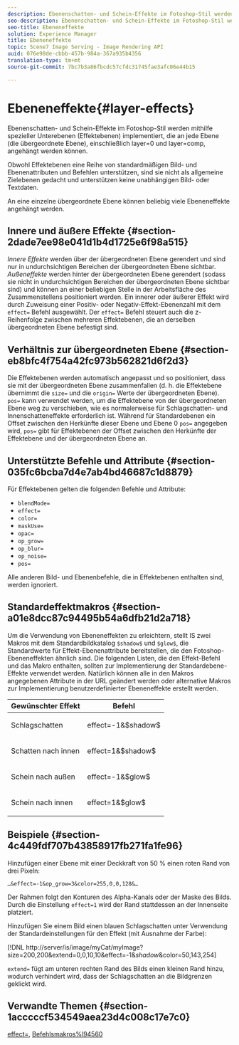 ```yaml
---
description: Ebenenschatten- und Schein-Effekte im Fotoshop-Stil werden mithilfe spezieller Unterebenen (Effektebenen) implementiert, die an jede Ebene (die übergeordnete Ebene), einschließlich layer=0 und layer=comp, angehängt werden können.
seo-description: Ebenenschatten- und Schein-Effekte im Fotoshop-Stil werden mithilfe spezieller Unterebenen (Effektebenen) implementiert, die an jede Ebene (die übergeordnete Ebene), einschließlich layer=0 und layer=comp, angehängt werden können.
seo-title: Ebeneneffekte
solution: Experience Manager
title: Ebeneneffekte
topic: Scene7 Image Serving - Image Rendering API
uuid: 076e98de-cbbb-457b-984a-367a935b4356
translation-type: tm+mt
source-git-commit: 7bc7b3a86fbcdc57cfdc31745fae3afc06e44b15

---
```



# Ebeneneffekte{#layer-effects}

Ebenenschatten- und Schein-Effekte im Fotoshop-Stil werden mithilfe spezieller Unterebenen (Effektebenen) implementiert, die an jede Ebene (die übergeordnete Ebene), einschließlich layer=0 und layer=comp, angehängt werden können.

Obwohl Effektebenen eine Reihe von standardmäßigen Bild- und Ebenenattributen und Befehlen unterstützen, sind sie nicht als allgemeine Zielebenen gedacht und unterstützen keine unabhängigen Bild- oder Textdaten.

An eine einzelne übergeordnete Ebene können beliebig viele Ebeneneffekte angehängt werden.

## Innere und äußere Effekte {#section-2dade7ee98e041d1b4d1725e6f98a515}

*Innere Effekte* werden über der übergeordneten Ebene gerendert und sind nur in undurchsichtigen Bereichen der übergeordneten Ebene sichtbar. *Außeneffekte* werden hinter der übergeordneten Ebene gerendert (sodass sie nicht in undurchsichtigen Bereichen der übergeordneten Ebene sichtbar sind) und können an einer beliebigen Stelle in der Arbeitsfläche des Zusammenstellens positioniert werden. Ein innerer oder äußerer Effekt wird durch Zuweisung einer Positiv- oder Negativ-Effekt-Ebenenzahl mit dem `effect=` Befehl ausgewählt. Der `effect=` Befehl steuert auch die z-Reihenfolge zwischen mehreren Effektebenen, die an derselben übergeordneten Ebene befestigt sind.

## Verhältnis zur übergeordneten Ebene {#section-eb8bfc4f754a42fc973b562821d6f2d3}

Die Effektebenen werden automatisch angepasst und so positioniert, dass sie mit der übergeordneten Ebene zusammenfallen (d. h. die Effektebene übernimmt die `size=` und die `origin=` Werte der übergeordneten Ebene). `pos=` kann verwendet werden, um die Effektebene von der übergeordneten Ebene weg zu verschieben, wie es normalerweise für Schlagschatten- und Innenschatteneffekte erforderlich ist. Während für Standardebenen ein Offset zwischen den Herkünfte dieser Ebene und Ebene 0 `pos=` angegeben wird, `pos=` gibt für Effektebenen der Offset zwischen den Herkünfte der Effektebene und der übergeordneten Ebene an.

## Unterstützte Befehle und Attribute {#section-035fc6bcba7d4e7ab4bd46687c1d8879}

Für Effektebenen gelten die folgenden Befehle und Attribute:

* `blendMode=`
* `effect=`
* `color=`
* `maskUse=`
* `opac=`
* `op_grow=`
* `op_blur=`
* `op_noise=`
* `pos=`

Alle anderen Bild- und Ebenenbefehle, die in Effektebenen enthalten sind, werden ignoriert.

## Standardeffektmakros {#section-a01e8dcc87c94495b54a6dfb21d2a718}

Um die Verwendung von Ebeneneffekten zu erleichtern, stellt IS zwei Makros mit dem Standardbildkatalog `$shadow$` und `$glow$`, die Standardwerte für Effekt-Ebenenattribute bereitstellen, die den Fotoshop-Ebeneneffekten ähnlich sind. Die folgenden Listen, die den Effekt-Befehl und das Makro enthalten, sollten zur Implementierung der Standardebene-Effekte verwendet werden. Natürlich können alle in den Makros angegebenen Attribute in der URL geändert werden oder alternative Makros zur Implementierung benutzerdefinierter Ebeneneffekte erstellt werden.

<table id="table_8089C41AD1F24223A58C7DD8F4DDF73C"> 
 <thead> 
  <tr> 
   <th class="entry"> <b> Gewünschter Effekt</b> </th> 
   <th class="entry"> <b> Befehl</b> </th> 
  </tr> 
 </thead>
 <tbody> 
  <tr> 
   <td> <p> Schlagschatten </p> </td> 
   <td> <p> <span class="codeph"> effect=-1&amp;$shadow$</span> </p> </td> 
  </tr> 
  <tr> 
   <td> <p> Schatten nach innen </p> </td> 
   <td> <p> <span class="codeph"> effect=1&amp;$shadow$</span> </p> </td> 
  </tr> 
  <tr> 
   <td> <p> Schein nach außen </p> </td> 
   <td> <p> <span class="codeph"> effect=-1&amp;$glow$</span> </p> </td> 
  </tr> 
  <tr> 
   <td> <p> Schein nach innen </p> </td> 
   <td> <p> <span class="codeph"> effect=1&amp;$glow$</span> </p> </td> 
  </tr> 
 </tbody> 
</table>

## Beispiele {#section-4c449fdf707b43858917fb271fa1fe96}

Hinzufügen einer Ebene mit einer Deckkraft von 50 % einen roten Rand von drei Pixeln:

`…&effect=-1&op_grow=3&color=255,0,0,128&…`

Der Rahmen folgt den Konturen des Alpha-Kanals oder der Maske des Bilds. Durch die Einstellung `effect=1` wird der Rand stattdessen an der Innenseite platziert.

Hinzufügen Sie einem Bild einen blauen Schlagschatten unter Verwendung der Standardeinstellungen für den Effekt (mit Ausnahme der Farbe):

[!DNL http://server/is/image/myCat/myImage?size=200,200&extend=0,0,10,10&effect=-1&$shadow$&color=50,143,254]

`extend=` fügt am unteren rechten Rand des Bilds einen kleinen Rand hinzu, wodurch verhindert wird, dass der Schlagschatten an die Bildgrenzen geklickt wird.

## Verwandte Themen {#section-1acccccf534549aea23d4c008c17e7c0}

[effect=](../../../../../is-api/http-ref/image-serving-api-ref/c-http-protocol-reference/c-command-reference/r-effect.md#reference-b1296c4afed047fb921bbc1e33752135), [Befehlsmakros%l94560](../../../../../is-api/http-ref/image-serving-api-ref/c-http-protocol-reference/c-syntax-and-features/r-is-http-command-macros.md#reference-ea2a9571c65a46da83eca27d0013cbf9)
